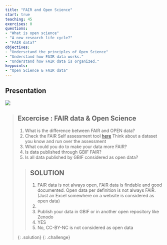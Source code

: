 ```yaml
---
title: "FAIR and Open Science"
start: true
teaching: 45
exercises: 0
questions:
- "What is open science"
- "A new research life cycle?"
- "FAIR data?"
objectives:
- "Undersctand the principles of Open Science"
- "Understand how FAIR data works."
- "Understand how FAIR data is organized."
keypoints:
- "Open Science & FAIR data"
---
```


## Presentation

<a href="https://docs.google.com/presentation/d/1HR6RyRdKEuOZoGXaUw193Ka6oxsSYWv6e3Mjqvwa7X8/edit?usp=sharing">
    <img src="{{ '/assets/img/openscience.PNG' | relative_url }}">
  </a>

> ## Excercise : FAIR data & Open Science
> 
> 1. What is the difference between FAIR and OPEN data?
> 2. Check the FAIR Self assessment tool [here](https://ardc.edu.au/resource/fair-data-self-assessment-tool/) Think about a dataset you know and run over the assessment
> 3. What could you do to make your data more FAIR?
> 4. Is data published through GBIF FAIR?
> 5. Is all data published by GBIF considered as open data?
>    
> > ## SOLUTION
> > 1. FAIR data is not always open, FAIR data is findable and good documented. Open data per definition is not always FAIR. (Just an Excel somewhere on a website is considered as open data)
> > 2.
> > 3. Publish your data in GBIF or in another open repository like Zenodo 
> > 3. YES
> > 4. No, CC-BY-NC is not considered as open data
> > 
> {: .solution}
{: .challenge}
